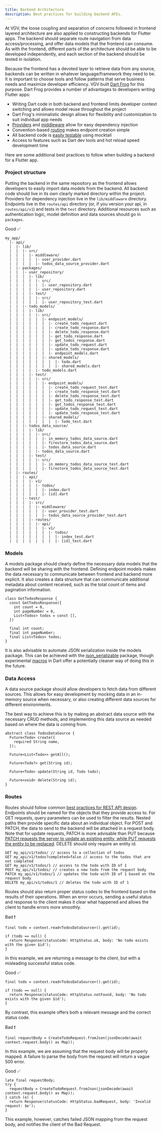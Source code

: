 ```yaml
---
title: Backend Architecture
description: Best practices for building backend APIs. 
---
```


At VGV, the loose coupling and separation of concerns followed in frontend layered architecture are also applied to constructing backends for Flutter apps. The backend should separate route navigation from data access/processing, and offer data models that the frontend can consume. As with the frontend, different parts of the architecture should be able to be developed independently, and each section of the backend should be tested in isolation. 

Because the frontend has a devoted layer to retrieve data from any source, backends can be written in whatever language/framework they need to be. It is important to choose tools and follow patterns that serve business needs and maximize developer efficiency. VGV built [Dart Frog](https://dartfrog.vgv.dev/) for this purpose. Dart Frog provides a number of advantages to developers writing Flutter apps:

  *  Writing Dart code in both backend and frontend limits developer context switching and allows model reuse throughout the project
  * Dart Frog's minimalistic design allows for flexibility and customization to suit individual app needs
  * [Providers](https://dartfrog.vgv.dev/docs/basics/dependency-injection) and [middleware](https://dartfrog.vgv.dev/docs/basics/middleware) allow for easy dependency injection
  * Convention-based [routing](https://dartfrog.vgv.dev/docs/basics/routes) makes endpoint creation simple
  * All backend code is [easily testable](https://dartfrog.vgv.dev/docs/basics/testing) using mocktail
  * Access to features such as Dart dev tools and hot reload speed development time

Here are some additional best practices to follow when building a backend for a Flutter app. 

### Project structure

Putting the backend in the same repository as the frontend allows developers to easily import data models from the backend. All backend code should live in its own clearly marked directory within the project. Providers for dependency injection live in the `lib/middleware` directory. Endpoints live in the `routes/api` directory (or, if you version your api, in `routes/api/v1`) and tests in the `test` directory. Additional resources such as  authentication logic, model definition and data sources should go in `packages`.  

Good ✅

```
my_app/
  |- api/
  |  |- lib/
  |  |  |- src/
  |  |  |  |- middleware/
  |  |  |  |  |- user_provider.dart
  |  |  |  |  |- todos_data_source_provider.dart
  |  |- packages/
  |  |  |- user_repository/
  |  |  |  |- lib/
  |  |  |  |  |- src/
  |  |  |  |  |  |- user_repository.dart
  |  |  |  |  |- user_repository.dart
  |  |  |  |- test/
  |  |  |  |  |- src/
  |  |  |  |  |  |- user_repository_test.dart
  |  |  |- todo_models/
  |  |  |  |- lib/
  |  |  |  |  |- src/
  |  |  |  |  |  |- endpoint_models/
  |  |  |  |  |  |  |- create_todo_request.dart
  |  |  |  |  |  |  |- create_todo_response.dart
  |  |  |  |  |  |  |- delete_todo_response.dart
  |  |  |  |  |  |  |- get_todo_response.dart
  |  |  |  |  |  |  |- get_todos_response.dart
  |  |  |  |  |  |  |- update_todo_request.dart
  |  |  |  |  |  |  |- update_todo_response.dart 
  |  |  |  |  |  |  |- endpoint_models.dart
  |  |  |  |  |  |- shared_models/
  |  |  |  |  |  |  |  |- todo.dart
  |  |  |  |  |  |  |  |- shared_models.dart
  |  |  |  |  |- todo_models.dart
  |  |  |  |- test/
  |  |  |  |  |- src/
  |  |  |  |  |  |- endpoint_models/
  |  |  |  |  |  |  |- create_todo_request_test.dart
  |  |  |  |  |  |  |- create_todo_response_test.dart
  |  |  |  |  |  |  |- delete_todo_response_test.dart
  |  |  |  |  |  |  |- get_todo_response_test.dart
  |  |  |  |  |  |  |- get_todos_response_test.dart
  |  |  |  |  |  |  |- update_todo_request_test.dart
  |  |  |  |  |  |  |- update_todo_response_test.dart 
  |  |  |  |  |  |- shared_models/
  |  |  |  |  |  |  |  |- todo_test.dart
  |  |  |- todos_data_source/  
  |  |  |  |- lib/
  |  |  |  |  |- src/
  |  |  |  |  |  |- in_memory_todos_data_source.dart
  |  |  |  |  |  |- firestore_todos_data_source.dart
  |  |  |  |  |  |- todos_data_source.dart
  |  |  |  |  |- todos_data_source.dart
  |  |  |  |- test/
  |  |  |  |  |- src/
  |  |  |  |  |  |- in_memory_todos_data_source_test.dart
  |  |  |  |  |  |- firestore_todos_data_source_test.dart
  |  |- routes/
  |  |  |- api/
  |  |  |  |- v1/
  |  |  |  |  |- todos/
  |  |  |  |  |  |- index.dart
  |  |  |  |  |  |- [id].dart
  |  |  |- test/
  |  |  |  |- src/
  |  |  |  |  |- middleware/  
  |  |  |  |  |  |- user_provider_test.dart
  |  |  |  |  |  |- todos_data_source_provider_test.dart
  |  |  |  |- routes/
  |  |  |  |  |- api/
  |  |  |  |  |  |- v1/
  |  |  |  |  |  |  |- todos/
  |  |  |  |  |  |  |  |- index_test.dart
  |  |  |  |  |  |  |  |- [id]_test.dart
```

### Models

A models package should clearly define the necessary data models that the backend will be sharing with the frontend. Defining endpoint models makes the data necessary to communicate between frontend and backend more explicit. It also creates a data structure that can communicate additional metadata about content received, such as the total count of items and pagination information.

```
class GetTodosResponse {
  const GetTodosResponse({
    int count = 0,
    int pageNumber = 0,
    List<Todos> todos = const [],
  })

  final int count;
  final int pageNumber;
  final List<Todos> todos;
}
```

It is also advisable to automate JSON serialization inside the models package. This can be achieved with the [json_serializable](https://pub.dev/packages/json_serializable) package, though experimental [macros](https://dart.dev/language/macros) in Dart offer a potentially cleaner way of doing this in the future. 

### Data Access

A data source package should allow developers to fetch data from different sources. This allows for easy development by mocking data in an in-memory source when necessary, or also creating different data sources for different environments. 

The best way to achieve this is by making an abstract data source with the necessary CRUD methods, and implementing this data source as needed based on where the data is coming from.

```
abstract class TodosDataSource {
  Future<Todo> create({
    required String name,
  });

  Future<List<Todo>> getAll();

  Future<Todo?> get(String id);

  Future<Todo> update(String id, Todo todo);

  Future<void> delete(String id);
}
```

### Routes

Routes should follow common [best practices for REST API design](https://swagger.io/resources/articles/best-practices-in-api-design/). Endpoints should be named for the objects that they provide access to. For GET requests, query parameters can be used to filter the results. Nested paths then provide specific data about an individual object. For POST and PATCH, the data to send to the backend will be attached in a request body. Note that for update requests, PATCH is more advisable than PUT because [PATCH requests the server to update an existing entity, while PUT requests the entity to be replaced](https://stackoverflow.com/questions/21660791/what-is-the-main-difference-between-patch-and-put-request?answertab=oldest#tab-top). DELETE should only require an entity id.    

```
GET my_api/v1/todos/ // access to a collection of todos
GET my_api/v1/todos?completed=false // access to the todos that are not completed
GET my_api/v1/todos/1 // access to the todo with ID of 1
POST my_api/v1/todos/ // creates a new todo from the request body
PATCH my_api/v1/todos/1 // updates the todo with ID of 1 based on the request body
DELETE my_api/v1/todos/1 // deletes the todo with ID of 1
```

Routes should also return proper status codes to the frontend based on the results of their operations. When an error occurs, sending a useful status and response to the client makes it clear what happened and allows the client to handle errors more smoothly. 

Bad ❗️
```
final todo = context.read<TodosDataSource>().get(id);

if (todo == null) {
  return Response(statusCode: HttpStatus.ok, body: 'No todo exists with the given $id');
}
```

In this example, we are returning a message to the client, but with a misleading successful status code. 

Good ✅

```
final todo = context.read<TodosDataSource>().get(id);

if (todo == null) {
  return Response(statusCode: HttpStatus.notFound, body: 'No todo exists with the given $id');
}
```

By contrast, this example offers both a relevant message and the correct status code.

Bad ❗️
```
final requestBody = CreateTodoRequest.fromJson(jsonDecode(await context.request.body() as Map));
```

In this example, we are assuming that the request body will be properly mapped. A failure to parse the body from the request will return a vague 500 error. 

Good ✅

```
late final requestBody;
try {
  requestBody = CreateTodoRequest.fromJson(jsonDecode(await context.request.body() as Map));
} catch (e) {
  return Response(statusCode: HttpStatus.badRequest, body: 'Invalid request: $e');
}

```

This example, however, catches failed JSON mapping from the request body, and notifies the client of the Bad Request. 